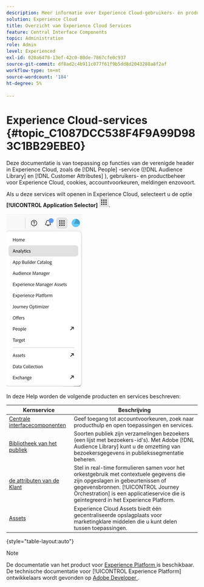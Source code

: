 ```yaml
---
description: Meer informatie over Experience Cloud-gebruikers- en productbeheer, Soorten publiek, klantkenmerken, Journey Orchestration, Aanbiedingen, Plaatsen, Experience Platform en Mobiele services.
solution: Experience Cloud
title: Overzicht van Experience Cloud Services
feature: Central Interface Components
topic: Administration
role: Admin
level: Experienced
exl-id: 020a6478-13ef-42c0-80de-7867cfe0c937
source-git-commit: df8ad2c4b911c077f61f9b5dd8d2043280a8f2af
workflow-type: tm+mt
source-wordcount: '184'
ht-degree: 5%

---
```


# Experience Cloud-services {#topic_C1087DCC538F4F9A99D983C1BB29EBE0}

Deze documentatie is van toepassing op functies van de verenigde header in Experience Cloud, zoals de [!DNL People] -service ([!DNL Audience Library] en [!DNL Customer Attributes] ), gebruikers- en productbeheer voor Experience Cloud, cookies, accountvoorkeuren, meldingen enzovoort.

Als u deze services wilt openen in Experience Cloud, selecteert u de optie **[!UICONTROL Application Selector]**
![ de selecteur van de Diensten ](../assets/apps-icon.png).

![ de diensten van Experience Cloud ](../assets/platform-core-services.png)

In deze Help worden de volgende producten en services beschreven:

| Kernservice | Beschrijving |
|--- |--- |
| [ Centrale interfacecomponenten ](../experience-cloud.md) | Geef toegang tot accountvoorkeuren, zoek naar producthulp en open toepassingen en services. |
| [ Bibliotheek van het publiek ](audiences/overview.md) | Soorten publiek zijn verzamelingen bezoekers (een lijst met bezoekers-id&#39;s). Met Adobe [!DNL Audience Library] kunt u de omzetting van bezoekersgegevens in publiekssegmentatie beheren. |
| [ de attributen van de Klant ](customer-attributes/attributes.md) | Stel in real-time formulieren samen voor het orkestgebruik met contextuele gegevens die zijn opgeslagen in gebeurtenissen of gegevensbronnen. [!UICONTROL Journey Orchestration] is een applicatieservice die is geïntegreerd in het Experience Platform. |
| [ Assets ](assets/experience-cloud-assets.md) | Experience Cloud Assets biedt één gecentraliseerde opslagplaats voor marketingklare middelen die u kunt delen tussen toepassingen. |

{style="table-layout:auto"}

>[!NOTE]
>
>De documentatie van het product voor [ Experience Platform ](https://experienceleague.adobe.com/docs/experience-platform/landing/home.html?lang=nl-NL) is beschikbaar. De technische documentatie voor [!UICONTROL Experience Platform] ontwikkelaars wordt gevonden op [ Adobe Developer ](https://developer.adobe.com/apis).
